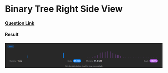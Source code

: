 # Binary Tree Right Side View

#### [Question Link](https://leetcode.com/problems/binary-tree-right-side-view/)

#### Result
![result](Result.png)